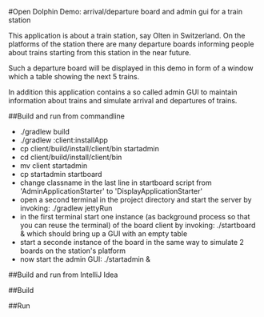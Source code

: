#Open Dolphin Demo: arrival/departure board and admin gui for a train station

This application is about a train station, say Olten in Switzerland.
On the platforms of the station there are many departure boards informing people about
trains starting from this station in the near future.

Such a departure board will be displayed in this demo in form of a window which a table showing the next
5 trains.

In addition this application contains a so called admin GUI to maintain information about trains and
simulate arrival and departures of trains.

##Build and run from commandline
* ./gradlew build
* ./gradlew :client:installApp
* cp client/build/install/client/bin startadmin
* cd client/build/install/client/bin
* mv client startadmin
* cp startadmin startboard
* change classname in the last line in startboard script from 'AdminApplicationStarter' to 'DisplayApplicationStarter'
* open a second terminal in the project directory and start the server by invoking: ./gradlew jettyRun
* in the first terminal start one instance (as background process so that you can reuse the terminal) of the board client by invoking: ./startboard &
  which should bring up a GUI with an empty table
* start a seconde instance of the board in the same way to simulate 2 boards on the station's platform
* now start the admin GUI: ./startadmin &




##Build and run from IntelliJ Idea


##Build

##Run





